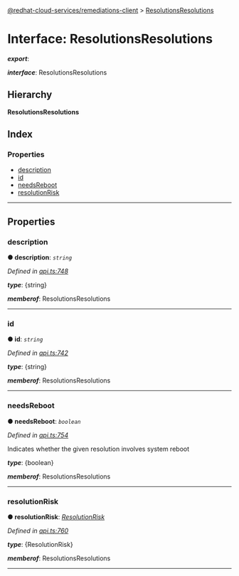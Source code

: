 [@redhat-cloud-services/remediations-client](../README.md) > [ResolutionsResolutions](../interfaces/resolutionsresolutions.md)

# Interface: ResolutionsResolutions

*__export__*: 

*__interface__*: ResolutionsResolutions

## Hierarchy

**ResolutionsResolutions**

## Index

### Properties

* [description](resolutionsresolutions.md#description)
* [id](resolutionsresolutions.md#id)
* [needsReboot](resolutionsresolutions.md#needsreboot)
* [resolutionRisk](resolutionsresolutions.md#resolutionrisk)

---

## Properties

<a id="description"></a>

###  description

**● description**: *`string`*

*Defined in [api.ts:748](https://github.com/RedHatInsights/javascript-clients/blob/master/packages/remediations/api.ts#L748)*

*__type__*: {string}

*__memberof__*: ResolutionsResolutions

___
<a id="id"></a>

###  id

**● id**: *`string`*

*Defined in [api.ts:742](https://github.com/RedHatInsights/javascript-clients/blob/master/packages/remediations/api.ts#L742)*

*__type__*: {string}

*__memberof__*: ResolutionsResolutions

___
<a id="needsreboot"></a>

###  needsReboot

**● needsReboot**: *`boolean`*

*Defined in [api.ts:754](https://github.com/RedHatInsights/javascript-clients/blob/master/packages/remediations/api.ts#L754)*

Indicates whether the given resolution involves system reboot

*__type__*: {boolean}

*__memberof__*: ResolutionsResolutions

___
<a id="resolutionrisk"></a>

###  resolutionRisk

**● resolutionRisk**: *[ResolutionRisk](../enums/resolutionrisk.md)*

*Defined in [api.ts:760](https://github.com/RedHatInsights/javascript-clients/blob/master/packages/remediations/api.ts#L760)*

*__type__*: {ResolutionRisk}

*__memberof__*: ResolutionsResolutions

___

